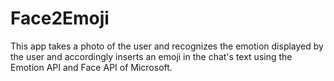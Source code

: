 # Face2Emoji
This app takes a photo of the user and recognizes the emotion displayed by the user and accordingly inserts an emoji in the chat's text using the Emotion API and Face API of  Microsoft. 

